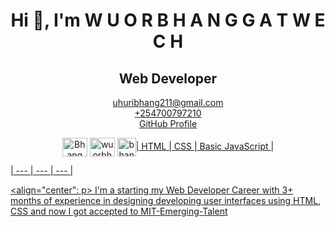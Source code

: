 <p align="center">
<h1 align='center'></h1>
<h1 align="center">Hi 👋, I'm W U O R B H A N G G A T W E C H</h1>
<h2 align='center'>Web  Developer</h2>
</p>
<p align="center">
 <a href='mailto:uhuribhang211@gmail.com'>uhuribhang211@gmail.com</a> </br>
 <a href='tel:+254700797210'>+254700797210</a> </br>
 <!-- <a href='#'>Portfolio</a> </br> -->
 <a href='https://github.com/WuorBhang'>GitHub Profile</a> </br>
</p>

<p align="center">
<a href="https://www.facebook.com/khorbhang.facebook" target="blank"><img align="center" src="https://raw.githubusercontent.com/rahuldkjain/github-profile-readme-generator/master/src/images/icons/Social/facebook.svg" alt="Bhang" height="30" width="40" /></a>
<a href="https://www.instagram.com/wuorbhang/" target="blank"><img align="center" src="https://raw.githubusercontent.com/rahuldkjain/github-profile-readme-generator/master/src/images/icons/Social/instagram.svg" alt="wuorbhang" height="30" width="40" /></a>
<a href="https://x.com/wuorbhang" target="blank"><img align="center" src="https://raw.githubusercontent.com/rahuldkjain/github-profile-readme-generator/master/src/images/icons/Social/twitter.svg" alt="bhang" height="30"
# SKILLS

| HTML | CSS | Basic JavaScript |

| --- | --- | --- |

<align="center": p>
I'm a starting my Web Developer Career with 3+ months of experience in designing
 developing user interfaces using HTML, CSS and now I got accepted to MIT-Emerging-Talent
</P>
